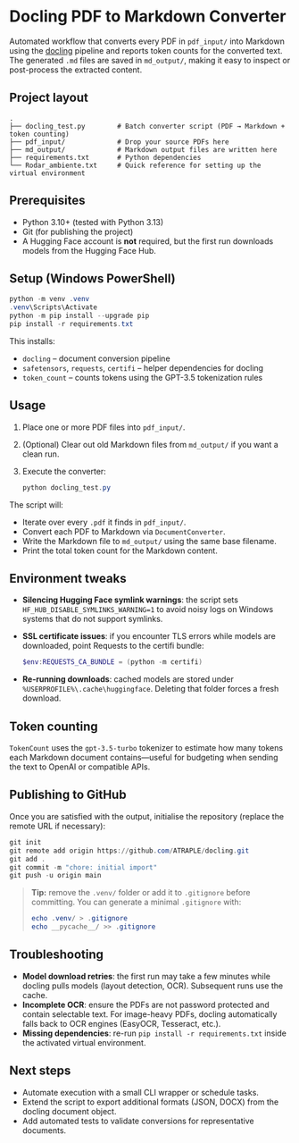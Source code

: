 # Docling PDF to Markdown Converter

Automated workflow that converts every PDF in `pdf_input/` into Markdown using the [docling](https://github.com/DS4SD/docling) pipeline and reports token counts for the converted text. The generated `.md` files are saved in `md_output/`, making it easy to inspect or post-process the extracted content.

## Project layout

```
.
├── docling_test.py        # Batch converter script (PDF → Markdown + token counting)
├── pdf_input/             # Drop your source PDFs here
├── md_output/             # Markdown output files are written here
├── requirements.txt       # Python dependencies
└── Rodar_ambiente.txt     # Quick reference for setting up the virtual environment
```

## Prerequisites

- Python 3.10+ (tested with Python 3.13)
- Git (for publishing the project)
- A Hugging Face account is **not** required, but the first run downloads models from the Hugging Face Hub.

## Setup (Windows PowerShell)

```powershell
python -m venv .venv
.venv\Scripts\Activate
python -m pip install --upgrade pip
pip install -r requirements.txt
```

This installs:

- `docling` – document conversion pipeline
- `safetensors`, `requests`, `certifi` – helper dependencies for docling
- `token_count` – counts tokens using the GPT-3.5 tokenization rules

## Usage

1. Place one or more PDF files into `pdf_input/`.
2. (Optional) Clear out old Markdown files from `md_output/` if you want a clean run.
3. Execute the converter:

   ```powershell
   python docling_test.py
   ```

The script will:

- Iterate over every `.pdf` it finds in `pdf_input/`.
- Convert each PDF to Markdown via `DocumentConverter`.
- Write the Markdown file to `md_output/` using the same base filename.
- Print the total token count for the Markdown content.

## Environment tweaks

- **Silencing Hugging Face symlink warnings**: the script sets `HF_HUB_DISABLE_SYMLINKS_WARNING=1` to avoid noisy logs on Windows systems that do not support symlinks.
- **SSL certificate issues**: if you encounter TLS errors while models are downloaded, point Requests to the certifi bundle:

  ```powershell
  $env:REQUESTS_CA_BUNDLE = (python -m certifi)
  ```

- **Re-running downloads**: cached models are stored under `%USERPROFILE%\.cache\huggingface`. Deleting that folder forces a fresh download.

## Token counting

`TokenCount` uses the `gpt-3.5-turbo` tokenizer to estimate how many tokens each Markdown document contains—useful for budgeting when sending the text to OpenAI or compatible APIs.

## Publishing to GitHub

Once you are satisfied with the output, initialise the repository (replace the remote URL if necessary):

```powershell
git init
git remote add origin https://github.com/ATRAPLE/docling.git
git add .
git commit -m "chore: initial import"
git push -u origin main
```

> **Tip:** remove the `.venv/` folder or add it to `.gitignore` before committing. You can generate a minimal `.gitignore` with:
>
> ```powershell
> echo .venv/ > .gitignore
> echo __pycache__/ >> .gitignore
> ```

## Troubleshooting

- **Model download retries**: the first run may take a few minutes while docling pulls models (layout detection, OCR). Subsequent runs use the cache.
- **Incomplete OCR**: ensure the PDFs are not password protected and contain selectable text. For image-heavy PDFs, docling automatically falls back to OCR engines (EasyOCR, Tesseract, etc.).
- **Missing dependencies**: re-run `pip install -r requirements.txt` inside the activated virtual environment.

## Next steps

- Automate execution with a small CLI wrapper or schedule tasks.
- Extend the script to export additional formats (JSON, DOCX) from the docling document object.
- Add automated tests to validate conversions for representative documents.
